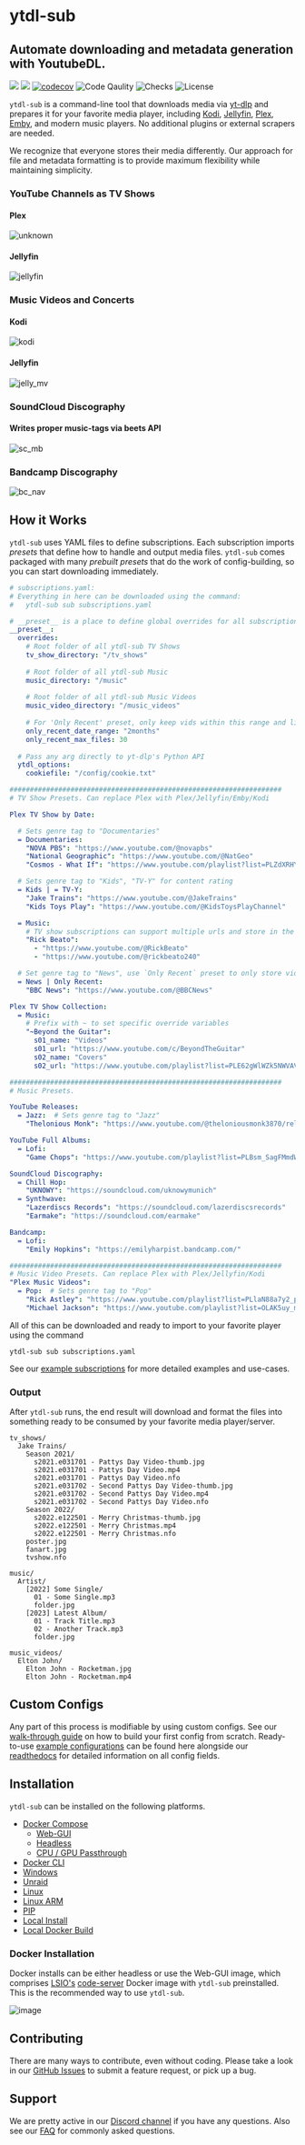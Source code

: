 # ytdl-sub
## Automate downloading and metadata generation with YoutubeDL.
[<img src="https://img.shields.io/badge/readthedocs-link-blue?logo=readthedocs">](https://ytdl-sub.readthedocs.io/en/latest/index.html)
[<img src="https://img.shields.io/discord/994270357957648404?logo=Discord">](https://discord.gg/v8j9RAHb4k)
[![codecov](https://img.shields.io/codecov/c/github/jmbannon/ytdl-sub)](https://app.codecov.io/gh/jmbannon/ytdl-sub)
![Code Qaulity](https://img.shields.io/badge/pylint-10%2F10-brightgreen)
![Checks](https://img.shields.io/github/checks-status/jmbannon/ytdl-sub/master)
![License](https://img.shields.io/github/license/jmbannon/ytdl-sub?color=blue)

`ytdl-sub` is a command-line tool that downloads media via 
[yt-dlp](https://github.com/yt-dlp/yt-dlp)
and prepares it for your favorite media player, including
[Kodi](https://github.com/xbmc/xbmc), 
[Jellyfin](https://github.com/jellyfin/jellyfin), 
[Plex](https://github.com/plexinc/pms-docker),
[Emby](https://emby.media/),
and modern music players. No additional plugins or external scrapers are needed.

We recognize that everyone stores their 
media differently. Our approach for file and metadata formatting is to provide
maximum flexibility while maintaining simplicity.

### YouTube Channels as TV Shows
#### Plex
![unknown](https://user-images.githubusercontent.com/10107080/202107286-d8f38c7b-7caf-413a-b9a3-0bbbaded3646.png)

#### Jellyfin
![jellyfin](https://user-images.githubusercontent.com/10107080/182677243-b4184e51-9780-4094-bd40-ea4ff58555d0.PNG)

### Music Videos and Concerts
#### Kodi
![kodi](https://user-images.githubusercontent.com/10107080/182677268-d1bf2ff0-9b9c-4a04-98ec-443a67ada734.png)
#### Jellyfin
![jelly_mv](https://user-images.githubusercontent.com/10107080/182677256-43aeb029-0c3f-4648-9fd2-352b9666b262.PNG)

### SoundCloud Discography
#### Writes proper music-tags via beets API
![sc_mb](https://user-images.githubusercontent.com/10107080/182685415-06adf477-3dd3-475d-bbcd-53b0152b9f0a.PNG)

### Bandcamp Discography
![bc_nav](https://user-images.githubusercontent.com/10107080/212503861-1d8748e6-6f6d-4043-b543-84226cd1f662.png)

## How it Works
`ytdl-sub` uses YAML files to define subscriptions. Each subscription imports _presets_ that
define how to handle and output media files. `ytdl-sub` comes packaged with many _prebuilt presets_
that do the work of config-building, so you can start downloading immediately.

```yaml
# subscriptions.yaml:
# Everything in here can be downloaded using the command:
#   ytdl-sub sub subscriptions.yaml

# __preset__ is a place to define global overrides for all subscriptions
__preset__:
  overrides:
    # Root folder of all ytdl-sub TV Shows
    tv_show_directory: "/tv_shows"
    
    # Root folder of all ytdl-sub Music
    music_directory: "/music"
    
    # Root folder of all ytdl-sub Music Videos
    music_video_directory: "/music_videos"
    
    # For 'Only Recent' preset, only keep vids within this range and limit
    only_recent_date_range: "2months"
    only_recent_max_files: 30
    
  # Pass any arg directly to yt-dlp's Python API
  ytdl_options:
    cookiefile: "/config/cookie.txt" 

###################################################################
# TV Show Presets. Can replace Plex with Plex/Jellyfin/Emby/Kodi

Plex TV Show by Date:

  # Sets genre tag to "Documentaries"
  = Documentaries:
    "NOVA PBS": "https://www.youtube.com/@novapbs"
    "National Geographic": "https://www.youtube.com/@NatGeo"
    "Cosmos - What If": "https://www.youtube.com/playlist?list=PLZdXRHYAVxTJno6oFF9nLGuwXNGYHmE8U"

  # Sets genre tag to "Kids", "TV-Y" for content rating
  = Kids | = TV-Y:
    "Jake Trains": "https://www.youtube.com/@JakeTrains"
    "Kids Toys Play": "https://www.youtube.com/@KidsToysPlayChannel"

  = Music:
    # TV show subscriptions can support multiple urls and store in the same TV Show
    "Rick Beato":
      - "https://www.youtube.com/@RickBeato"
      - "https://www.youtube.com/@rickbeato240"

  # Set genre tag to "News", use `Only Recent` preset to only store videos uploaded recently
  = News | Only Recent:
    "BBC News": "https://www.youtube.com/@BBCNews"

Plex TV Show Collection:
  = Music:
    # Prefix with ~ to set specific override variables
    "~Beyond the Guitar":
      s01_name: "Videos"
      s01_url: "https://www.youtube.com/c/BeyondTheGuitar"
      s02_name: "Covers"
      s02_url: "https://www.youtube.com/playlist?list=PLE62gWlWZk5NWVAVuf0Lm9jdv_-_KXs0W"

###################################################################
# Music Presets.

YouTube Releases:
  = Jazz:  # Sets genre tag to "Jazz"
    "Thelonious Monk": "https://www.youtube.com/@theloniousmonk3870/releases"

YouTube Full Albums:
  = Lofi:
    "Game Chops": "https://www.youtube.com/playlist?list=PLBsm_SagFMmdWnCnrNtLjA9kzfrRkto4i"

SoundCloud Discography:
  = Chill Hop:
    "UKNOWY": "https://soundcloud.com/uknowymunich"
  = Synthwave:
    "Lazerdiscs Records": "https://soundcloud.com/lazerdiscsrecords"
    "Earmake": "https://soundcloud.com/earmake"

Bandcamp:
  = Lofi:
    "Emily Hopkins": "https://emilyharpist.bandcamp.com/"

###################################################################
# Music Video Presets. Can replace Plex with Plex/Jellyfin/Kodi
"Plex Music Videos":
  = Pop:  # Sets genre tag to "Pop"
    "Rick Astley": "https://www.youtube.com/playlist?list=PLlaN88a7y2_plecYoJxvRFTLHVbIVAOoc"
    "Michael Jackson": "https://www.youtube.com/playlist?list=OLAK5uy_mnY03zP6abNWH929q2XhGzWD_2uKJ_n8E"
```

All of this can be downloaded and ready to import to your favorite player 
using the command
```commandline
ytdl-sub sub subscriptions.yaml
```
See our
[example subscriptions](https://github.com/jmbannon/ytdl-sub/tree/master/examples)
for more detailed examples and use-cases.

### Output
After `ytdl-sub` runs, the end result will download and format the files into something ready 
to be consumed by your favorite media player/server.
```
tv_shows/
  Jake Trains/
    Season 2021/
      s2021.e031701 - Pattys Day Video-thumb.jpg
      s2021.e031701 - Pattys Day Video.mp4
      s2021.e031701 - Pattys Day Video.nfo
      s2021.e031702 - Second Pattys Day Video-thumb.jpg
      s2021.e031702 - Second Pattys Day Video.mp4
      s2021.e031702 - Second Pattys Day Video.nfo
    Season 2022/
      s2022.e122501 - Merry Christmas-thumb.jpg
      s2022.e122501 - Merry Christmas.mp4
      s2022.e122501 - Merry Christmas.nfo
    poster.jpg
    fanart.jpg
    tvshow.nfo

music/
  Artist/
    [2022] Some Single/
      01 - Some Single.mp3
      folder.jpg
    [2023] Latest Album/
      01 - Track Title.mp3
      02 - Another Track.mp3
      folder.jpg

music_videos/
  Elton John/
    Elton John - Rocketman.jpg
    Elton John - Rocketman.mp4
```

## Custom Configs
Any part of this process is modifiable by using custom configs. See our
[walk-through guide](https://ytdl-sub.readthedocs.io/en/latest/guides/index.html)
on how to build your first config from scratch. Ready-to-use
[example configurations](https://github.com/jmbannon/ytdl-sub/tree/master/examples)
can be found here alongside our
[readthedocs](https://ytdl-sub.readthedocs.io/en/latest/index.html)
for detailed information on all config fields.

## Installation
`ytdl-sub` can be installed on the following platforms.

- [Docker Compose](https://ytdl-sub.readthedocs.io/en/latest/guides/install/docker.html#install-with-docker-compose)
  - [Web-GUI](https://ytdl-sub.readthedocs.io/en/latest/guides/install/docker.html#install-with-docker-compose)
  - [Headless](https://ytdl-sub.readthedocs.io/en/latest/guides/install/docker.html#install-with-docker-compose)
  - [CPU / GPU Passthrough](https://ytdl-sub.readthedocs.io/en/latest/guides/install/docker.html#device-passthrough)
- [Docker CLI](https://ytdl-sub.readthedocs.io/en/latest/guides/install/docker.html#docker-cli)
- [Windows](https://ytdl-sub.readthedocs.io/en/latest/guides/install/windows.html)
- [Unraid](https://ytdl-sub.readthedocs.io/en/latest/guides/install/unraid.html)
- [Linux](https://ytdl-sub.readthedocs.io/en/latest/guides/install/linux.html)
- [Linux ARM](https://ytdl-sub.readthedocs.io/en/latest/guides/install/linux.html)
- [PIP](https://ytdl-sub.readthedocs.io/en/latest/guides/install/agnostic.html#pip-install)
- [Local Install](https://ytdl-sub.readthedocs.io/en/latest/guides/install/agnostic.html#local-install)
- [Local Docker Build](https://ytdl-sub.readthedocs.io/en/latest/guides/install/agnostic.html#local-docker-build)

### Docker Installation
Docker installs can be either headless or use the Web-GUI image, which comprises
[LSIO's](https://www.linuxserver.io/)
[code-server](https://hub.docker.com/r/linuxserver/code-server)
Docker image with `ytdl-sub` preinstalled. This is the recommended way to use ``ytdl-sub``.

![image](https://github.com/jmbannon/ytdl-sub/assets/10107080/c2aac8a1-5443-4345-b438-be4b17187c80)


## Contributing
There are many ways to contribute, even without coding. Please take a look in
our [GitHub Issues](https://github.com/jmbannon/ytdl-sub/issues) to submit a feature request, or 
pick up a bug.

## Support
We are pretty active in our
[Discord channel](https://discord.gg/v8j9RAHb4k)
if you have any questions. Also see our
[FAQ](https://ytdl-sub.readthedocs.io/en/latest/faq/index.html)
for commonly asked questions.
